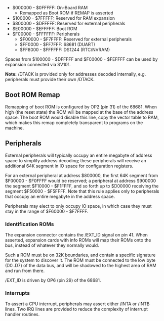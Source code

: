 - $000000 - $0FFFFF: On-Board RAM
	- Remapped as Boot ROM if REMAP is asserted
- $100000 - $7FFFFF: Reserved for RAM expansion
- $800000 - $DFFFFF: Reserved for external peripherals
- $E00000 - $EFFFFF: Boot ROM
- $F00000 - $FFFFFF: Peripherals
	- $F00000 - $F7FFFF: Reserved for external peripherals
	- $FF0000 - $FF7FFF: 68681 (DUART)
	- $FF8000 - $FFFFFF: DS1244 (RTC/NVRAM)

Spaces from $100000 - $DFFFFF and $F00000 - $FEFFFF can be used by expansion connected via SV101. 

**Note:** /DTACK is provided only for addresses decoded internally, e.g. peripherals must provide their own /DTACK.

## Boot ROM Remap
Remapping of boot ROM is configured by OP2 (pin 31) of the 68681. When high (the reset state) the ROM will be mapped at the base of the address space. The boot ROM would disable this line, copy the vector table to RAM, which makes this remap completely transparent to programs on the machine.

## Peripherals
External peripherals will typically occupy an entire megabyte of address space to simplify address decoding; these peripherals will receive an additional 64K segment in IO space for configuration registers.

For an external peripheral at address $800000, the first 64K segment from $F00000 - $F0FFFF would be reserved; a peripheral at address $900000 the segment $F10000 - $F1FFFF, and so forth up to $D00000 receiving the segment $F50000 - $F5FFFF. Note that this rule applies only to peripherals that occupy an entire megabyte in the address space.

Peripherals may elect to only occupy IO space, in which case they must stay in the range of $F60000 - $F7FFFF.

### Identification ROMs
The expansion connector contains the /EXT_ID signal on pin 41. When asserted, expansion cards with info ROMs will map their ROMs onto the bus, instead of whatever they normally would.

Such a ROM must be on 32K boundaries, and contain a specific signature for the system to discover it. The ROM must be connected to the low byte (D0..D7) of the data bus, and will be shadowed to the highest area of RAM and run from there.

/EXT_ID is driven by OP6 (pin 29) of the 68681.

### Interrupts
To assert a CPU interrupt, peripherals may assert either /INTA or /INTB lines. Two IRQ lines are provided to reduce the complexity of interrupt handler routines.